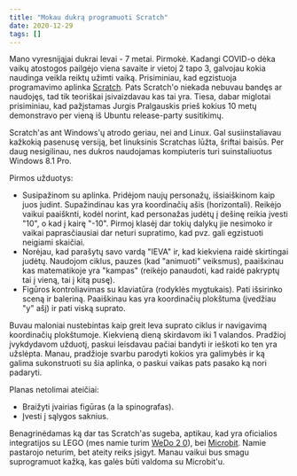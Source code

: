 ```yaml
---
title: "Mokau dukrą programuoti Scratch"
date: 2020-12-29
tags: []
---
```


Mano vyresnijąjai dukrai Ievai - 7 metai. Pirmokė. Kadangi COVID-o dėka vaikų
atostogos pailgėjo viena savaite ir vietoj 2 tapo 3, galvojau kokia naudinga
veikla reiktų užimti vaiką. Prisiminiau, kad egzistuoja programavimo aplinka
[Scratch](Scratc://scratch.mit.edu/). Pats Scratch'o niekada nebuvau bandęs ar
naudojęs, tad tik teoriškai įsivaizdavau kas tai yra. Tiesa, dabar miglotai
prisiminiau, kad pažįstamas Jurgis Pralgauskis prieš kokius 10 metų demonstravo
per vieną iš Ubuntu release-party susitikimų.

Scratch'as ant Windows'ų atrodo geriau, nei and Linux. Gal susiinstaliavau
kažkokią pasenusę versiją, bet linuksinis Scratchas lūžta, šriftai baisūs. Per
daug nesigilinau, nes dukros naudojamas kompiuteris turi suinstaliuotus Windows
8.1 Pro.

Pirmos užduotys:

- Susipažinom su aplinka. Pridėjom naujų personažų, išsiaiškinom kaip juos
  judint. Supažindinau kas yra koordinačių ašis (horizontali). Reikėjo vaikui
  paaišknti, kodėl norint, kad personažas judėtų į dešinę reikia įvesti "10", o
  kad į kairę "-10". Pirmoj klasėj dar tokių dalykų jie nesimoko ir vaikai
  paprasčiausiai dar neturi supratimo, kad pvz. gali egzistuoti neigiami
  skaičiai.
- Norėjau, kad parašytų savo vardą "IEVA" ir, kad kiekviena raidė skirtingai
  judėtų. Naudojom ciklus, pauzes (kad "animuoti" veiksmus), paaišĸinau kas
  matematikoje yra "kampas" (reikėjo panaudoti, kad raidė pakryptų tai į vieną,
  tai į kitą pusę).
- Figūros kontroliavimas su klaviatūra (rodyklės mygtukais). Pati išsirinko
  sceną ir baleriną. Paaiškinau kas yra koordinačių plokštuma (įvedžiau "y" ašį)
  ir pati viską suprato.

Buvau maloniai nustebintas kaip greit Ieva suprato ciklus ir navigavimą
koordinačių plokštumoje. Kiekvieną dieną skirdavom iki 1 valandos. Pradžioj
įvykdydavom užduotį, paskui leisdavau pačiai bandyti ir ieškoti ko ten yra
užslėpta. Manau, pradžioje svarbu parodyti kokios yra galimybės ir ką galima
sukonstruoti su šia aplinka, o paskui vaikas pats pasako ką nori padaryti.

Planas netolimai ateičiai:
- Braižyti įvairias figūras (a la spinografas).
- Įvesti į sąlygos saknius.

Benagrinėdamas ką dar tas Scratch'as sugeba, aptikau, kad yra oficialios
integratijos su LEGO (mes namie turim [WeDo 2 0](https://scratch.mit.edu/wedo)),
bei [Microbit](https://scratch.mit.edu/microbit). Namie pastarojo neturim, bet
ateity reiks įsigyt. Manau vaikui bus smagu suprogramuot kažką, kas galės būti
valdoma su Microbit'u.
